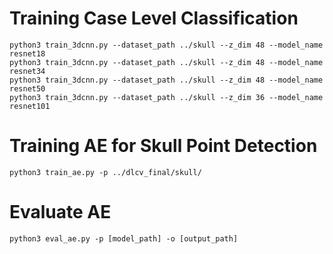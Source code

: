# Training Case Level Classification
```
python3 train_3dcnn.py --dataset_path ../skull --z_dim 48 --model_name resnet18
python3 train_3dcnn.py --dataset_path ../skull --z_dim 48 --model_name resnet34
python3 train_3dcnn.py --dataset_path ../skull --z_dim 48 --model_name resnet50
python3 train_3dcnn.py --dataset_path ../skull --z_dim 36 --model_name resnet101
```
# Training AE for Skull Point Detection
```
python3 train_ae.py -p ../dlcv_final/skull/
```
# Evaluate AE
```
python3 eval_ae.py -p [model_path] -o [output_path]
```